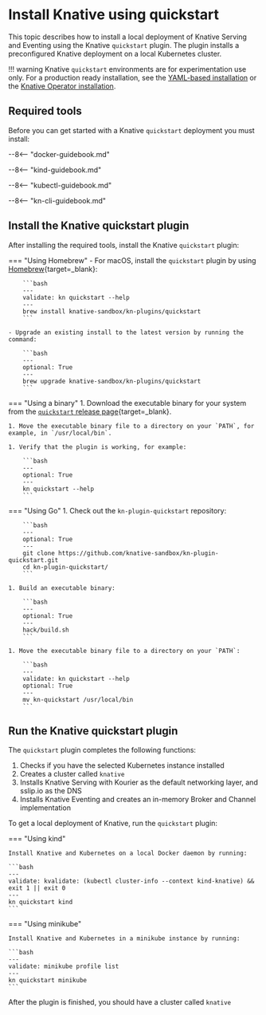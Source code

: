 # Install Knative using quickstart

This topic describes how to install a local deployment of Knative Serving and
Eventing using the Knative `quickstart` plugin. The plugin installs a preconfigured Knative deployment on a local Kubernetes cluster.

!!! warning
    Knative `quickstart` environments are for experimentation use only.
    For a production ready installation, see the [YAML-based installation](/docs/install/yaml-install/)
    or the [Knative Operator installation](/docs/install/operator/knative-with-operators/).

## Required tools

Before you can get started with a Knative `quickstart` deployment you must install:

--8<-- "docker-guidebook.md"

--8<-- "kind-guidebook.md"

--8<-- "kubectl-guidebook.md"

--8<-- "kn-cli-guidebook.md"

## Install the Knative quickstart plugin

After installing the required tools, install the Knative `quickstart` plugin:

=== "Using Homebrew"
    - For macOS, install the `quickstart` plugin by using [Homebrew](https://brew.sh){target=_blank}:

        ```bash
        ---
        validate: kn quickstart --help
        ---
        brew install knative-sandbox/kn-plugins/quickstart
        ```

    - Upgrade an existing install to the latest version by running the command:

        ```bash
        ---
        optional: True
        ---
        brew upgrade knative-sandbox/kn-plugins/quickstart
        ```
=== "Using a binary"
    1. Download the executable binary for your system from the [`quickstart` release page](https://github.com/knative-sandbox/kn-plugin-quickstart/releases){target=_blank}.

    1. Move the executable binary file to a directory on your `PATH`, for example, in `/usr/local/bin`.

    1. Verify that the plugin is working, for example:

        ```bash
        ---
        optional: True
        ---
        kn quickstart --help
        ```

=== "Using Go"
    1. Check out the `kn-plugin-quickstart` repository:

        ```bash
        ---
        optional: True
        ---
        git clone https://github.com/knative-sandbox/kn-plugin-quickstart.git
        cd kn-plugin-quickstart/
        ```

    1. Build an executable binary:

        ```bash
        ---
        optional: True
        ---
        hack/build.sh
        ```

    1. Move the executable binary file to a directory on your `PATH`:

        ```bash
        ---
        validate: kn quickstart --help
        optional: True
        ---
        mv kn-quickstart /usr/local/bin
        ```

## Run the Knative quickstart plugin

The `quickstart` plugin completes the following functions:

1. Checks if you have the selected Kubernetes instance installed
1. Creates a cluster called `knative`
1. Installs Knative Serving with Kourier as the default networking layer, and sslip.io as the DNS
1. Installs Knative Eventing and creates an in-memory Broker and Channel implementation


To get a local deployment of Knative, run the `quickstart` plugin:

=== "Using kind"

    Install Knative and Kubernetes on a local Docker daemon by running:

    ```bash
    ---
    validate: kvalidate: (kubectl cluster-info --context kind-knative) && exit 1 || exit 0
    ---
    kn quickstart kind
    ```

=== "Using minikube"

    Install Knative and Kubernetes in a minikube instance by running:

    ```bash
    ---
    validate: minikube profile list
    ---
    kn quickstart minikube
    ```

After the plugin is finished, you should have a cluster called `knative`